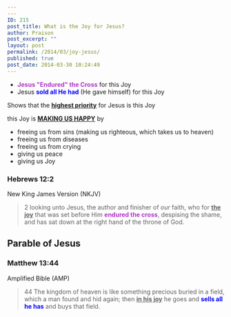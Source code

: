 ```yaml
---
---
ID: 215
post_title: What is the Joy for Jesus?
author: Praison
post_excerpt: ""
layout: post
permalink: /2014/03/joy-jesus/
published: true
post_date: 2014-03-30 10:24:49
---
```

<div>
<ul>
	<li><strong><span style="color: #b037c7;">Jesus "Endured" the Cross</span></strong> for this Joy</li>
	<li>Jesus <strong><span style="color: #0000ff;">sold all He had</span></strong> (He gave himself) for this Joy</li>
</ul>
Shows that the <span style="text-decoration: underline;"><strong>highest priority</strong></span> for Jesus is this Joy

this Joy is <span style="text-decoration: underline;"><strong>MAKING US HAPPY</strong></span> by
<ul>
	<li>freeing us from sins (making us righteous, which takes us to heaven)</li>
	<li>freeing us from diseases</li>
	<li>freeing us from crying</li>
	<li>giving us peace</li>
	<li>giving us Joy</li>
</ul>
<h3>Hebrews 12:2</h3>
New King James Version (NKJV)

</div>
<div>
<blockquote>2 looking unto Jesus, the author and finisher of <i>our</i> faith, who for <span style="text-decoration: underline;"><strong>the joy</strong></span> that was set before Him <strong><span style="color: #b037c7;">endured the cross</span></strong>, despising the shame, and has sat down at the right hand of the throne of God.</blockquote>
<h2>Parable of Jesus</h2>
<div>
<h3>Matthew 13:44</h3>
Amplified Bible (AMP)

</div>
<div>
<blockquote>44 The kingdom of heaven is like something precious buried in a field, which a man found and hid again; then <span style="text-decoration: underline;"><strong>in his joy</strong></span> he goes and <strong><span style="color: #0000ff;">sells all he has</span></strong> and buys that field.</blockquote>
</div>
</div>